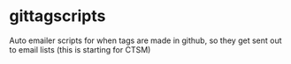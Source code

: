 # gittagscripts
Auto emailer scripts for when tags are made in github, so they get sent out to email lists (this is starting for CTSM)
